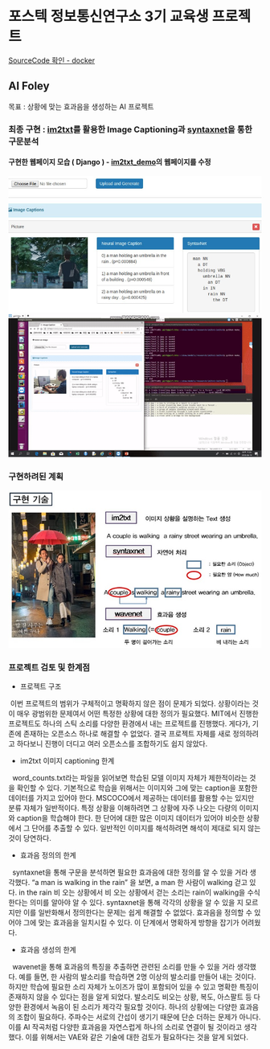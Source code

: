 # 포스텍 정보통신연구소 3기 교육생 프로젝트

[SourceCode 확인 - docker ](https://hub.docker.com/r/yahwang/foley/)

## AI Foley

목표 : 상황에 맞는 효과음을 생성하는 AI 프로젝트

### 최종 구현 : [im2txt](https://github.com/tensorflow/models/tree/master/research/im2txt)를 활용한 Image Captioning과 [syntaxnet](https://github.com/tensorflow/models/tree/master/research/syntaxnet)을 통한 구문분석

#### 구현한 웹페이지 모습 ( Django ) - [im2txt_demo](https://github.com/hologerry/im2txt_demo)의 웹페이지를 수정

<img src="./img/foley_django.jpg" width="700px" alt="foley_django">

<img src="./img/foley_video.gif" width="700px" alt="foley_video">

### 구현하려된 계획

<img src="./img/objective.jpg" width="700px" alt="objective">

### 프로젝트 검토 및 한계점

- 프로젝트 구조

&nbsp;이번 프로젝트의 범위가 구체적이고 명확하지 않은 점이 문제가 되었다. 상황이라는 것이 매우 광범위한 문제여서 어떤 특정한 상황에 대한 정의가 필요했다. MIT에서 진행한 프로젝트도 하나의 스틱 소리를 다양한 환경에서 내는 프로젝트를 진행했다. 게다가, 기존에 존재하는 오픈소스 하나로 해결할 수 없었다. 결국 프로젝트 자체를 새로 정의하려고 하다보니 진행이 더디고 여러 오픈소스를 조합하기도 쉽지 않았다. 

- im2txt 이미지 captioning 한계

&nbsp;&nbsp;word_counts.txt라는 파일을 읽어보면 학습된 모델 이미지 자체가 제한적이라는 것을 확인할 수 있다. 기본적으로 학습을 위해서는 이미지와 그에 맞는 caption을 포함한 데이터를 가지고 있어야 한다. MSCOCO에서 제공하는 데이터를 활용할 수는 있지만 분류 자체가 일반적이다. 특정 상황을 이해하려면 그 상황에 자주 나오는 
다량의 이미지와 caption을 학습해야 한다. 한 단어에 대한 많은 이미지 데이터가 있어야 비슷한 상황에서 그 단어를 추출할 수 있다. 일반적인 이미지를 해석하려면 해석이 제대로 되지 않는 것이 당연하다. 

- 효과음 정의의 한계

&nbsp;&nbsp;syntaxnet을 통해 구문을 분석하면 필요한 효과음에 대한 정의를 알 수 있을 거라 생각했다. 
“a man is walking in the rain” 을 보면, a man 한 사람이 walking 걷고 있다. in the rain 비 오는 상황에서
비 오는 상황에서 걷는 소리는 rain이 walking을 수식한다는 의미를 알아야 알 수 있다. syntaxnet을 통해 각각의 상황을 알 수 있을 지 모르지만 이를 일반화해서 정의한다는 문제는 쉽게 해결할 수 없었다. 효과음을 정의할 수 있어야 그에 맞는 효과음을 일치시킬 수 있다. 이 단계에서 명확하게 방향을 잡기가 어려웠다.  

- 효과음 생성의 한계

&nbsp;&nbsp;wavenet을 통해 효과음의 특징을 추출하면 관련된 소리를 만들 수 있을 거라 생각했다. 예를 들면, 한 사람의 발소리를 학습하면 2명 이상의 발소리를 만들어 내는 것이다. 하지만 학습에 필요한 소리 자체가 노이즈가 많이 포함되어 있을 수 있고 명확한 특징이 존재하지 않을 수 있다는 점을 알게 되었다. 발소리도 비오는 상황, 복도, 아스팔트 등 다양한 환경에서 녹음이 된 소리가 제각각 필요할 것이다. 하나의 상황에는 다양한 효과음의 조합이 필요하다. 주파수는 서로의 간섭이 생기기 때문에 단순 더하는 문제가 아니다. 이를 AI 작곡처럼 다양한 효과음을 자연스럽게 하나의 소리로 연결이 될 것이라고 생각했다. 이를 위해서는 VAE와 같은 기술에 대한 검토가 필요하다는 것을 알게 되었다.


